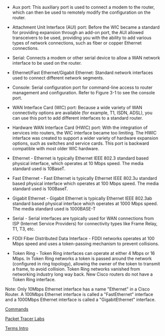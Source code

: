 - Aux port: This auxiliary port is used to connect a modem to the router, which can then be used to remotely modify the configuration on the router.

- Attachment Unit Interface (AUI) port: Before the WIC became a standard for providing expansion through an add-on port, 
the AUI allowed transceivers to be used, providing you with the ability to add various types of network connections, such as fiber or copper Ethernet connections.

- Serial: Connects a modem or other serial device to allow a WAN network interface to be used on the router.

- Ethernet/Fast Ethernet/Gigabit Ethernet: Standard network interfaces used to connect different network segments.

- Console: Serial configuration port for command-line access to router management and configuration. Refer to Figure 3-1 to see the console port.

- WAN Interface Card (WIC) port: Because a wide variety of WAN connectivity options are available (for example, T1, ISDN, ADSL), 
you can use this port to add different interfaces to a standard router.

- Hardware WAN Interface Card (HWIC) port: With the integration of services into routers, the WIC interface became too limiting. 
The HWIC interface was created to support a wider variety of hardware expansion options, such as switches and service cards. This port is backward compatible with most older WIC hardware.

- Ethernet - Ethernet is typically Ethernet IEEE 802.3 standard based physical interface, which operates at 10 Mbps speed. The media standard used is 10BaseT.

- Fast Ethernet - Fast Ethernet is typically Ethernet IEEE 802.3u standard based physical interface which operates at 100 Mbps speed. The media standard used is 100BaseT.

- Gigabit Ethernet - Gigabit Ethernet is typically Ethernet IEEE 802.3ab standard based physical interface which operates at 1000 Mbps speed. The media standard used is 1000BASE-T

- Serial - Serial interfaces are typically used for WAN connections from ISP (Internet Service Providers) for connectivity types like Frame Relay, T1, T3, etc.

- FDDI Fiber Distributed Data Interface - FDDI networks operates at 100 Mbps speed and uses a token-passing mechanism to prevent collisions.

- Token Ring - Token Ring interfaces can operate at either 4 Mbps or 16 Mbps. 
In Token Ring networks a token is passed around the network (configured in ring topology), allowing the owner of the token to transmit a frame, to avoid collision.
Token Ring networks vanished from networking industry long way back. New Cisco routers do not have a Token Ring interface.

Note: Only 10Mbps Ethernet interface has a name "Ethernet" in a Cisco Router. A 100Mbps Ethernet interface is called a "FastEthernet" interface and a 1000Mbps Ethernet interface is called a "GigabitEthernet" interface.


[Commands](https://www.netwrix.com/cisco_commands_cheat_sheet.html)

[Packet Tracer Labs](https://www.packettracernetwork.com/labs/packettracerlabs.html)

[Terms Intro](https://www.digitalocean.com/community/tutorials/an-introduction-to-networking-terminology-interfaces-and-protocols)
